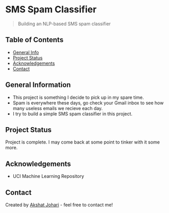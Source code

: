 # SMS Spam Classifier
> Building an NLP-based SMS spam classifier

## Table of Contents
* [General Info](#general-information)
* [Project Status](#project-status)
* [Acknowledgements](#acknowledgements)
* [Contact](#contact)


## General Information
- This project is something I decide to pick up in my spare time.
- Spam is everywhere these days, go check your Gmail inbox to see how many useless emails we recieve each day.
- I try to build a simple SMS spam classifier in this project.


## Project Status
Project is complete. I may come back at some point to tinker with it some more.


## Acknowledgements
- UCI Machine Learning Repository


## Contact
Created by [Akshat Johari](https://www.linkedin.com/in/akshat-johari) - feel free to contact me!